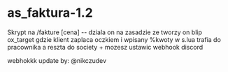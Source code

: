# as_faktura-1.2
Skrypt na /fakture [cena] -- dziala on na zasadzie ze tworzy on blip ox_target gdzie klient zaplaca oczkiem i wpisany %kwoty w s.lua trafia do pracownika a reszta do society + mozesz ustawic webhook discord

webhokkk update by: @nikczudev
